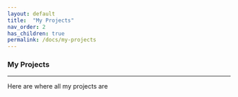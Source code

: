 ```yaml
---
layout: default
title:  "My Projects"
nav_order: 2
has_children: true
permalink: /docs/my-projects
---
```

### My Projects
---------------------------------------------------------------
Here are where all my projects are
